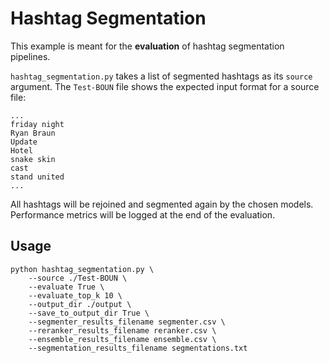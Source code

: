 # Hashtag Segmentation

This example is meant for the **evaluation** of hashtag segmentation pipelines.

`hashtag_segmentation.py` takes a list of segmented hashtags as its `source` argument. The `Test-BOUN` file shows the expected input format for a source file:

```
...
friday night 
Ryan Braun 
Update 
Hotel 
snake skin 
cast 
stand united 
...
```

All hashtags will be rejoined and segmented again by the chosen models. Performance metrics will be logged at the end of the evaluation.

## Usage

```
python hashtag_segmentation.py \
    --source ./Test-BOUN \
    --evaluate True \
    --evaluate_top_k 10 \
    --output_dir ./output \
    --save_to_output_dir True \
    --segmenter_results_filename segmenter.csv \
    --reranker_results_filename reranker.csv \
    --ensemble_results_filename ensemble.csv \
    --segmentation_results_filename segmentations.txt
```